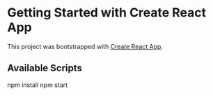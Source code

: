 # Getting Started with Create React App

This project was bootstrapped with [Create React App](https://github.com/facebook/create-react-app).

## Available Scripts

npm install
npm start